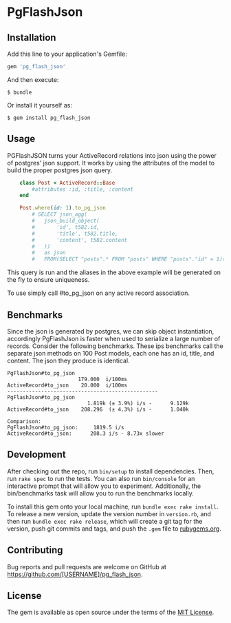 # PgFlashJson

## Installation

Add this line to your application's Gemfile:

```ruby
gem 'pg_flash_json'
```

And then execute:

    $ bundle

Or install it yourself as:

    $ gem install pg_flash_json

## Usage

PGFlashJSON turns your ActiveRecord relations into json using the power of postgres' json support.
It works by using the attributes of the model to build the proper postgres json query.

```ruby
	class Post < ActiveRecord::Base
		#attributes :id, :title, :content
	end

	Post.where(id: 1).to_pg_json
		# SELECT json_agg(
		#	json_build_object(
		#		'id', t582.id,
		#		'title', t582.title,
		#		'content', t582.content
		#	))
		#	as json
		#   FROM(SELECT "posts".* FROM "posts" WHERE "posts"."id" = 1)t582
```
This query is run and the aliases in the above example will be generated on the fly to ensure uniqueness.

To use simply call #to_pg_json on any active record association.

## Benchmarks

Since the json is generated by postgres, we can skip object instantiation, accordingly PgFlashJson is faster when used to serialize a large number of records. 
Consider the following benchmarks. These ips benchmarks call the separate json methods on 100 Post models, each one has an id, title, and content. The json they produce is identical.

```
PgFlashJson#to_pg_json
                       179.000  i/100ms
ActiveRecord#to_json    20.000  i/100ms
-------------------------------------------------
PgFlashJson#to_pg_json
                          1.819k (± 3.9%) i/s -      9.129k
ActiveRecord#to_json    208.296  (± 4.3%) i/s -      1.040k

Comparison:
PgFlashJson#to_pg_json:     1819.5 i/s
ActiveRecord#to_json:      208.3 i/s - 8.73x slower

```

## Development

After checking out the repo, run `bin/setup` to install dependencies. Then, run `rake spec` to run the tests. You can also run `bin/console` for an interactive prompt that will allow you to experiment. Additionally,
the bin/benchmarks task will allow you to run the benchmarks locally.

To install this gem onto your local machine, run `bundle exec rake install`. To release a new version, update the version number in `version.rb`, and then run `bundle exec rake release`, which will create a git tag for the version, push git commits and tags, and push the `.gem` file to [rubygems.org](https://rubygems.org).

## Contributing

Bug reports and pull requests are welcome on GitHub at https://github.com/[USERNAME]/pg_flash_json.


## License

The gem is available as open source under the terms of the [MIT License](http://opensource.org/licenses/MIT).
